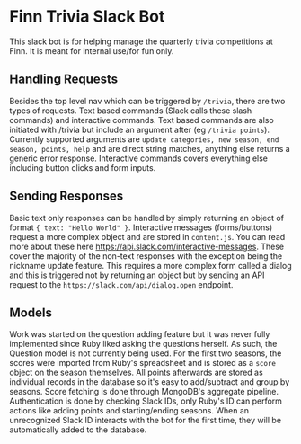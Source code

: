 # Finn Trivia Slack Bot

This slack bot is for helping manage the quarterly trivia competitions at Finn. It is meant for internal use/for fun only.

## Handling Requests
Besides the top level nav which can be triggered by `/trivia`, there are two types of requests. Text based commands (Slack calls these slash commands) and interactive commands. Text based commands are also initiated with /trivia but include an argument after (eg `/trivia points`). Currently supported arguments are `update categories, new season, end season, points, help` and are direct string matches, anything else returns a generic error response. Interactive commands covers everything else including button clicks and form inputs.

## Sending Responses
Basic text only responses can be handled by simply returning an object of format `{ text: "Hello World" }`. Interactive messages (forms/buttons) request a more complex object and are stored in `content.js`. You can read more about these here https://api.slack.com/interactive-messages. These cover the majority of the non-text responses with the exception being the nickname update feature. This requires a more complex form called a dialog and this is triggered not by returning an object but by sending an API request to the `https://slack.com/api/dialog.open` endpoint.

## Models
Work was started on the question adding feature but it was never fully implemented since Ruby liked asking the questions herself. As such, the Question model is not currently being used. For the first two seasons, the scores were imported from Ruby's spreadsheet and is stored as a `score` object on the season themselves. All points afterwards are stored as individual records in the database so it's easy to add/subtract and group by seasons. Score fetching is done through MongoDB's aggregate pipeline. Authentication is done by checking Slack IDs, only Ruby's ID can perform actions like adding points and starting/ending seasons. When an unrecognized Slack ID interacts with the bot for the first time, they will be automatically added to the database.